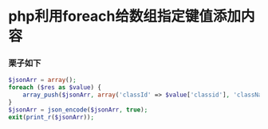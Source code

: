 # php利用foreach给数组指定键值添加内容

<!--more-->

### 栗子如下

```php
$jsonArr = array();
foreach ($res as $value) {
	array_push($jsonArr, array('classId' => $value['classid'], 'className' => $value['classname']));
}
$jsonArr = json_encode($jsonArr, true);
exit(print_r($jsonArr));
```
